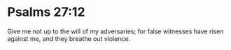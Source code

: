 # Psalms 27:12

Give me not up to the will of my adversaries; for false witnesses have risen against me, and they breathe out violence.
